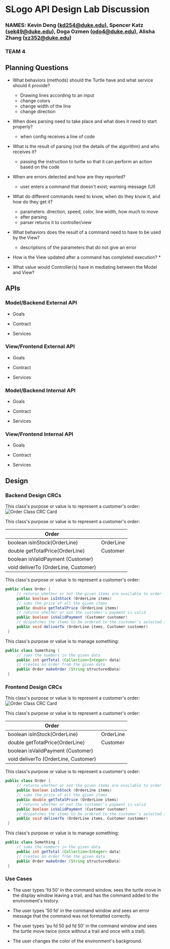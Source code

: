 # SLogo API Design Lab Discussion
### NAMES: Kevin Deng (kd254@duke.edu), Spencer Katz (sek49@duke.edu), Doga Ozmen (odo4@duke.edu), Alisha Zhang (xz352@duke.edu)
### TEAM 4


## Planning Questions

 * What behaviors (methods) should the Turtle have and what service should it provide?
   * Drawing lines according to an input
   * change colors
   * change width of the line
   * change direction

 * When does parsing need to take place and what does it need to start properly?
   * when config receives a line of code

 * What is the result of parsing (not the details of the algorithm) and who receives it?
   * passing the instruction to turtle so that it can perform an action based on the code

 * When are errors detected and how are they reported?
   * user enters a command that doesn't exist; warning message (UI)

 * What do different commands need to know, when do they know it, and how do they get it?
   * parameters: direction, speed, color, line width, how much to move
   * after parsing
   * parser returns it to controller/view

 * What behaviors does the result of a command need to have to be used by the View?
   * descriptions of the parameters that do not give an error

 * How is the View updated after a command has completed execution?
   * 

 * What value would Controller(s) have in mediating between the Model and View?
 


## APIs
 
### Model/Backend External API

 * Goals
 
 * Contract
 
 * Services


### View/Frontend External API

 * Goals
 
 * Contract
 
 * Services



### Model/Backend Internal API

 * Goals
 
 * Contract
 
 * Services


### View/Frontend Internal API

 * Goals
 
 * Contract
 
 * Services



## Design

### Backend Design CRCs

This class's purpose or value is to represent a customer's order:
![Order Class CRC Card](order_crc_card.png "Order Class")

This class's purpose or value is to represent a customer's order:

|Order| |
|---|---|
|boolean isInStock(OrderLine)         |OrderLine|
|double getTotalPrice(OrderLine)      |Customer|
|boolean isValidPayment (Customer)    | |
|void deliverTo (OrderLine, Customer) | |

This class's purpose or value is to represent a customer's order:
```java
public class Order {
     // returns whether or not the given items are available to order
     public boolean isInStock (OrderLine items)
     // sums the price of all the given items
     public double getTotalPrice (OrderLine items)
     // returns whether or not the customer's payment is valid
     public boolean isValidPayment (Customer customer)
     // dispatches the items to be ordered to the customer's selected address
     public void deliverTo (OrderLine items, Customer customer)
 }
 ```

This class's purpose or value is to manage something:
```java
public class Something {
     // sums the numbers in the given data
     public int getTotal (Collection<Integer> data)
	 // creates an order from the given data
     public Order makeOrder (String structuredData)
 }
```


### Frontend Design CRCs


This class's purpose or value is to represent a customer's order:
![Order Class CRC Card](order_crc_card.png "Order Class")

This class's purpose or value is to represent a customer's order:

|Order| |
|---|---|
|boolean isInStock(OrderLine)         |OrderLine|
|double getTotalPrice(OrderLine)      |Customer|
|boolean isValidPayment (Customer)    | |
|void deliverTo (OrderLine, Customer) | |

This class's purpose or value is to represent a customer's order:
```java
public class Order {
     // returns whether or not the given items are available to order
     public boolean isInStock (OrderLine items)
     // sums the price of all the given items
     public double getTotalPrice (OrderLine items)
     // returns whether or not the customer's payment is valid
     public boolean isValidPayment (Customer customer)
     // dispatches the items to be ordered to the customer's selected address
     public void deliverTo (OrderLine items, Customer customer)
 }
 ```

This class's purpose or value is to manage something:
```java
public class Something {
     // sums the numbers in the given data
     public int getTotal (Collection<Integer> data)
	 // creates an order from the given data
     public Order makeOrder (String structuredData)
 }
```



### Use Cases

 * The user types 'fd 50' in the command window, sees the turtle move in the display window leaving a trail, and has the command added to the environment's history.

 * The user types '50 fd' in the command window and sees an error message that the command was not formatted correctly.

 * The user types 'pu fd 50 pd fd 50' in the command window and sees the turtle move twice (once without a trail and once with a trail).

 * The user changes the color of the environment's background.

